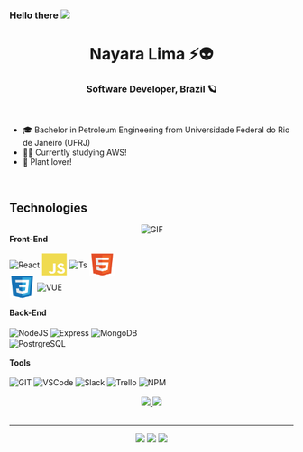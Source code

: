 <h3>Hello there <img src="https://github.com/TheDudeThatCode/TheDudeThatCode/blob/master/Assets/Hi.gif" width="24" /> </h3>

<div align="center">
  <h1>Nayara Lima ⚡👽</h1>
  <h3>Software Developer, Brazil 🪐</h3><br>
</div>

- 🎓 Bachelor in Petroleum Engineering from Universidade Federal do Rio de Janeiro (UFRJ)
- 👩‍💻 Currently studying AWS!
- 🌱 Plant lover!
  
<br /> 
  
## Technologies

<img height="270" width="270" align="right" alt="GIF" src="https://media.tenor.com/ckmysFEiPaAAAAAi/coffee-is-love.gif" />

<div style="display: inline_block"><br>
  <b> Front-End </b> <br><br>
  <img align="center" alt="React" height="40" width="45" src="https://cdn.jsdelivr.net/gh/devicons/devicon/icons/react/react-original.svg" />
  <img align="center" alt="Js" height="40" width="45" src="https://raw.githubusercontent.com/devicons/devicon/master/icons/javascript/javascript-plain.svg" />
  <img align="center" alt="Ts" height="40" width="45"src="https://cdn.jsdelivr.net/gh/devicons/devicon/icons/typescript/typescript-plain.svg" />          
  <img align="center" alt="HTML" height="40" width="45" src="https://raw.githubusercontent.com/devicons/devicon/master/icons/html5/html5-original.svg" />
  <img align="center" alt="CSS" height="40" width="45" src="https://raw.githubusercontent.com/devicons/devicon/master/icons/css3/css3-original.svg" />
  <img align="center" alt="VUE" height="40" width="45" src="https://cdn.jsdelivr.net/gh/devicons/devicon/icons/vuejs/vuejs-original.svg" />
  <br><br><b> Back-End </b> <br><br>
  <img align="center" alt="NodeJS" height="40" width="45" src="https://cdn.jsdelivr.net/gh/devicons/devicon/icons/nodejs/nodejs-original.svg" />
  <img align="center" alt="Express" height="40" width="45" src="https://cdn.jsdelivr.net/gh/devicons/devicon/icons/express/express-original.svg" />
  <img align="center" alt="MongoDB" height="40" width="45" src="https://cdn.jsdelivr.net/gh/devicons/devicon/icons/mongodb/mongodb-original.svg" /> 
  <img align="center" alt="PostrgreSQL" height="40" width="45" src="https://cdn.jsdelivr.net/gh/devicons/devicon/icons/postgresql/postgresql-plain.svg" />
  <br><br><b> Tools </b> <br><br>
  <img align="center" alt="GIT" height="40" width="45" src="https://cdn.jsdelivr.net/gh/devicons/devicon/icons/git/git-original.svg" />
  <img align="center" alt="VSCode" height="40" width="45" src="https://cdn.jsdelivr.net/gh/devicons/devicon/icons/vscode/vscode-original.svg" />
  <img align="center" alt="Slack" height="40" width="45" src="https://cdn.jsdelivr.net/gh/devicons/devicon/icons/slack/slack-original.svg" />
  <img align="center" alt="Trello" height="40" width="45" src="https://cdn.jsdelivr.net/gh/devicons/devicon/icons/trello/trello-plain.svg" />
  <img align="center" alt="NPM" height="40" width="45" src="https://cdn.jsdelivr.net/gh/devicons/devicon/icons/npm/npm-original-wordmark.svg" />
</div>
  
<br />

 <div align="center">
  <a href="https://www.linkedin.com/in/nayesteves/">
  <img height="160em" src="https://github-readme-stats.vercel.app/api?username=naylima&show_icons=true&theme=dark&include_all_commits=true&count_private=true"/>
  <img height="160em" src="https://github-readme-stats.vercel.app/api/top-langs/?username=naylima&layout=compact&langs_count=7&theme=dark"/>
</div>
  
<br />
<hr />
  
<div align="center"> 
  <a href = "mailto:nayaralima@poli.ufrj.br"><img src="https://img.shields.io/badge/-Gmail-%23333?style=for-the-badge&logo=gmail&logoColor=white" target="_blank"></a>
  <a href="https://www.linkedin.com/in/nayesteves/" target="_blank"><img src="https://img.shields.io/badge/-LinkedIn-%230077B5?style=for-the-badge&logo=linkedin&logoColor=white" target="_blank"></a> 
   <a href="https://twitter.com/NayaraLiiiima" target="_blank"><img src="https://img.shields.io/badge/Twitter-1DA1F2?style=for-the-badge&logo=twitter&logoColor=white" target="_blank"></a>  
</div>
